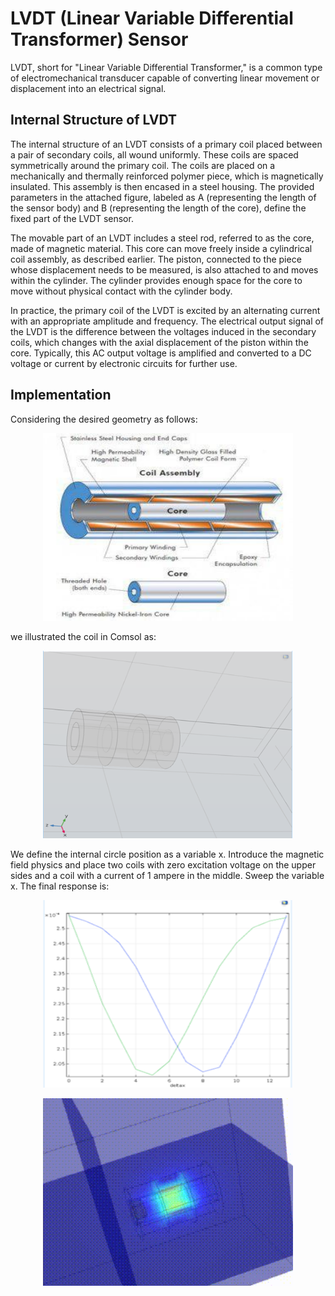 # LVDT (Linear Variable Differential Transformer) Sensor

LVDT, short for "Linear Variable Differential Transformer," is a common type of electromechanical transducer capable of converting linear movement or displacement into an electrical signal.

## Internal Structure of LVDT

The internal structure of an LVDT consists of a primary coil placed between a pair of secondary coils, all wound uniformly. These coils are spaced symmetrically around the primary coil. The coils are placed on a mechanically and thermally reinforced polymer piece, which is magnetically insulated. This assembly is then encased in a steel housing. The provided parameters in the attached figure, labeled as A (representing the length of the sensor body) and B (representing the length of the core), define the fixed part of the LVDT sensor.

The movable part of an LVDT includes a steel rod, referred to as the core, made of magnetic material. This core can move freely inside a cylindrical coil assembly, as described earlier. The piston, connected to the piece whose displacement needs to be measured, is also attached to and moves within the cylinder. The cylinder provides enough space for the core to move without physical contact with the cylinder body.

In practice, the primary coil of the LVDT is excited by an alternating current with an appropriate amplitude and frequency. The electrical output signal of the LVDT is the difference between the voltages induced in the secondary coils, which changes with the axial displacement of the piston within the core. Typically, this AC output voltage is amplified and converted to a DC voltage or current by electronic circuits for further use.

## Implementation

Considering the desired geometry as follows:

<p align="center">
  <img src="./Figures/geo.jpg" width="400" height="300" alt="geo">
</p>

we illustrated the coil in Comsol as:

<p align="center">
  <img src="./Figures/geo2.png" width="400" height="300" alt="geo2">
</p>

We define the internal circle position as a variable x. Introduce the magnetic field physics and place two coils with zero excitation voltage on the upper sides and a coil with a current of 1 ampere in the middle. Sweep the variable x. The final response is:

<p align="center">
  <img src="./Figures/res1.png" width="400" height="300" alt="res">
</p>

<p align="center">
  <img src="./Figures/res2.gif" width="400" height="300" alt="res">
</p>

